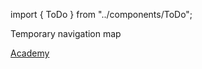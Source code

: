 import { ToDo } from "../components/ToDo";

<ToDo>Temporary navigation map</ToDo>

[Academy](academy)